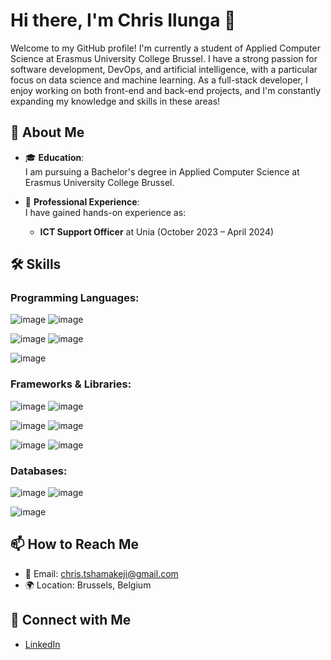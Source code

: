 
# Hi there, I'm Chris Ilunga 👋

Welcome to my GitHub profile! I'm currently a student of Applied Computer Science at Erasmus University College Brussel. I have a strong passion for software development, DevOps, and artificial intelligence, with a particular focus on data science and machine learning. As a full-stack developer, I enjoy working on both front-end and back-end projects, and I'm constantly expanding my knowledge and skills in these areas!

## 🚀 About Me

- 🎓 **Education**:  
  I am pursuing a Bachelor's degree in Applied Computer Science at Erasmus University College Brussel.

- 💼 **Professional Experience**:  
  I have gained hands-on experience as:
  - **ICT Support Officer** at Unia (October 2023 – April 2024)


## 🛠️ Skills

### Programming Languages:

 ![image](https://github.com/user-attachments/assets/8ad87e9e-571f-4f91-89e9-b9f7f55d8e5e)          ![image](https://github.com/user-attachments/assets/f9e7898a-d6c6-4d0d-80a8-9c49f2ab7a35)

![image](https://github.com/user-attachments/assets/2fdbc849-7b85-4727-aed7-5ba0b61f97e8)           ![image](https://github.com/user-attachments/assets/6b06158c-9239-4982-9031-483adeac679a)

![image](https://github.com/user-attachments/assets/dc10a5da-49fc-4c5a-b7ee-27fa74b4432d)



### Frameworks & Libraries:

![image](https://github.com/user-attachments/assets/bd65e50b-de1c-43a8-8cfc-34f19ecdcf84)                ![image](https://github.com/user-attachments/assets/60d30eaf-f6f9-4f57-bc70-8ca541273876)

![image](https://github.com/user-attachments/assets/020d52e1-6ddd-4eea-a693-c25732658b34)                ![image](https://github.com/user-attachments/assets/52c92ff2-6a44-4938-855a-c25d71ed17a8)

![image](https://github.com/user-attachments/assets/04b674a3-6982-454c-904f-012074d23ed6)                ![image](https://github.com/user-attachments/assets/3530e688-0f15-4d06-acef-0209f5a7c351)



### Databases:

![image](https://github.com/user-attachments/assets/fe7588bb-3460-4b1c-9b8f-393404b1ce5e)                 ![image](https://github.com/user-attachments/assets/e24f5378-f281-4150-80c7-fc10b62381d5)

![image](https://github.com/user-attachments/assets/341dac84-f24f-4ee4-b5b1-642beec25b2a)


## 📫 How to Reach Me

- 📧 Email: [chris.tshamakeji@gmail.com](mailto:chris.tshamakeji@gmail.com)
- 🌍 Location: Brussels, Belgium

## 🔗 Connect with Me

- [LinkedIn]([https://www.linkedin.com/in/your-linkedin-profile](https://www.linkedin.com/in/chris-ilunga-65644b234/))

<!--
## 📊 GitHub Stats

![Chris's GitHub Stats](https://github-readme-stats.vercel.app/api?username=chris09877&show_icons=true&theme=radical)  
![Top Languages](https://github-readme-stats.vercel.app/api/top-langs/?username=chris09877&layout=compact&theme=radical)

-->

